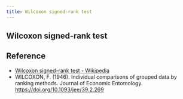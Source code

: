 ```yaml
---
title: Wilcoxon signed-rank test
---
```


## Wilcoxon signed-rank test


## Reference
* [Wilcoxon signed\-rank test \- Wikipedia](https://en.wikipedia.org/wiki/Wilcoxon_signed-rank_test)
* WILCOXON, F. (1946). Individual comparisons of grouped data by ranking methods. Journal of Economic Entomology. https://doi.org/10.1093/jee/39.2.269

